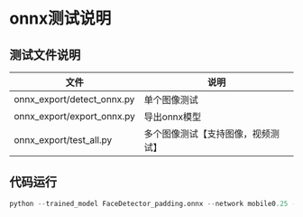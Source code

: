 # onnx测试说明

## 测试文件说明

| 文件                       | 说明                               |
| -------------------------- | ---------------------------------- |
| onnx_export/detect_onnx.py | 单个图像测试                       |
| onnx_export/export_onnx.py | 导出onnx模型                       |
| onnx_export/test_all.py    | 多个图像测试【支持图像，视频测试】 |

## 代码运行

```python
python --trained_model FaceDetector_padding.onnx --network mobile0.25 --test_path data/test 
```

